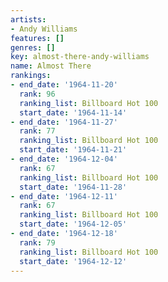 ```yaml
---
artists:
- Andy Williams
features: []
genres: []
key: almost-there-andy-williams
name: Almost There
rankings:
- end_date: '1964-11-20'
  rank: 96
  ranking_list: Billboard Hot 100
  start_date: '1964-11-14'
- end_date: '1964-11-27'
  rank: 77
  ranking_list: Billboard Hot 100
  start_date: '1964-11-21'
- end_date: '1964-12-04'
  rank: 67
  ranking_list: Billboard Hot 100
  start_date: '1964-11-28'
- end_date: '1964-12-11'
  rank: 67
  ranking_list: Billboard Hot 100
  start_date: '1964-12-05'
- end_date: '1964-12-18'
  rank: 79
  ranking_list: Billboard Hot 100
  start_date: '1964-12-12'
---
```


